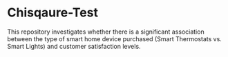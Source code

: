 # Chisqaure-Test
This repository investigates whether there is a significant association between the type of smart home device purchased (Smart Thermostats vs. Smart Lights) and customer satisfaction levels.
